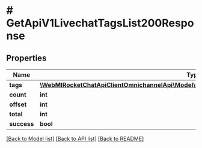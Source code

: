 # # GetApiV1LivechatTagsList200Response

## Properties

Name | Type | Description | Notes
------------ | ------------- | ------------- | -------------
**tags** | [**\WebMIRocketChatApiClientOmnichannelApi\Model\GetApiV1LivechatTagsList200ResponseTagsInner[]**](GetApiV1LivechatTagsList200ResponseTagsInner.md) |  | [optional]
**count** | **int** |  | [optional]
**offset** | **int** |  | [optional]
**total** | **int** |  | [optional]
**success** | **bool** |  | [optional]

[[Back to Model list]](../../README.md#models) [[Back to API list]](../../README.md#endpoints) [[Back to README]](../../README.md)
